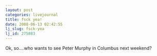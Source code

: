 ```yaml
---
layout: post
categories: livejournal
title: fsck yea!
date: 2008-06-13 02:42:55
lj_slug: fsck-yea
lj_id: 275883
---
```

Ok, so....who wants to see Peter Murphy in Columbus next weekend?
